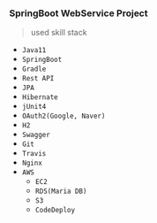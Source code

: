 ### SpringBoot WebService Project
> used skill stack
- `Java11`
- `SpringBoot`
- `Gradle`
- `Rest API`
- `JPA`
- `Hibernate`
- `jUnit4`
- `OAuth2(Google, Naver)`
- `H2`
- `Swagger`
- `Git`
- `Travis`
- `Nginx`
- `AWS`
  - `EC2`
  - `RDS(Maria DB)`
  - `S3`
  - `CodeDeploy`
  